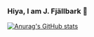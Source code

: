 ### Hiya, I am J. Fjällbark 👋

[![Anurag's GitHub stats](https://github-readme-stats.vercel.app/api?username=brocahontaz)](https://github.com/anuraghazra/github-readme-stats)

